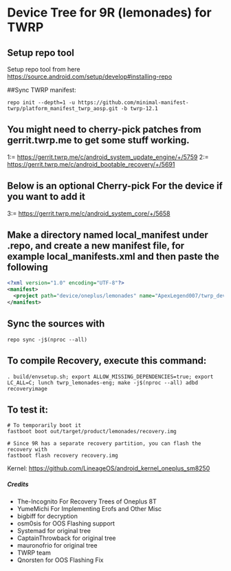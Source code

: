 # Device Tree for 9R (lemonades) for TWRP

## Setup repo tool
Setup repo tool from here https://source.android.com/setup/develop#installing-repo

##Sync TWRP manifest:

```
repo init --depth=1 -u https://github.com/minimal-manifest-twrp/platform_manifest_twrp_aosp.git -b twrp-12.1

```

## You might need to cherry-pick patches from gerrit.twrp.me to get some stuff working.

1:= https://gerrit.twrp.me/c/android_system_update_engine/+/5759
2:= https://gerrit.twrp.me/c/android_bootable_recovery/+/5691
## Below is an optional Cherry-pick For the device if you want to add it
3:= https://gerrit.twrp.me/c/android_system_core/+/5658 

## Make a directory named local_manifest under .repo, and create a new manifest file, for example local_manifests.xml and then paste the following

```xml
<?xml version="1.0" encoding="UTF-8"?>
<manifest>
  <project path="device/oneplus/lemonades" name="ApexLegend007/twrp_device_oneplus_lemonades" remote="github" revision="android-12.1" />
</manifest>
```

## Sync the sources with

```
repo sync -j$(nproc --all)
```

## To compile Recovery, execute this command:

```
. build/envsetup.sh; export ALLOW_MISSING_DEPENDENCIES=true; export LC_ALL=C; lunch twrp_lemonades-eng; make -j$(nproc --all) adbd recoveryimage
```

## To test it:

```
# To temporarily boot it
fastboot boot out/target/product/lemonades/recovery.img 

# Since 9R has a separate recovery partition, you can flash the recovery with
fastboot flash recovery recovery.img
```

Kernel: https://github.com/LineageOS/android_kernel_oneplus_sm8250

##### Credits
- The-Incognito For Recovery Trees of Oneplus 8T
- YumeMichi For Implementing Erofs and Other Misc
- bigbiff for decryption
- osm0sis for OOS Flashing support
- Systemad for original tree
- CaptainThrowback for original tree
- mauronofrio for original tree
- TWRP team
- Qnorsten for OOS Flashing Fix
